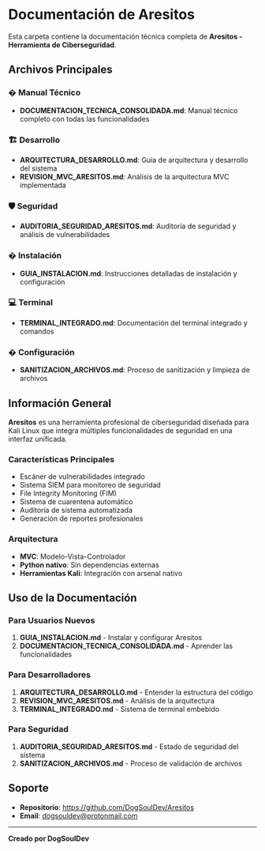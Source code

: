 # Documentación de Aresitos

Esta carpeta contiene la documentación técnica completa de **Aresitos - Herramienta de Ciberseguridad**.

## Archivos Principales

### � Manual Técnico
- **DOCUMENTACION_TECNICA_CONSOLIDADA.md**: Manual técnico completo con todas las funcionalidades

### 🏗️ Desarrollo  
- **ARQUITECTURA_DESARROLLO.md**: Guía de arquitectura y desarrollo del sistema
- **REVISION_MVC_ARESITOS.md**: Análisis de la arquitectura MVC implementada

### 🛡️ Seguridad
- **AUDITORIA_SEGURIDAD_ARESITOS.md**: Auditoría de seguridad y análisis de vulnerabilidades

### � Instalación
- **GUIA_INSTALACION.md**: Instrucciones detalladas de instalación y configuración

### 💻 Terminal
- **TERMINAL_INTEGRADO.md**: Documentación del terminal integrado y comandos

### � Configuración
- **SANITIZACION_ARCHIVOS.md**: Proceso de sanitización y limpieza de archivos

## Información General

**Aresitos** es una herramienta profesional de ciberseguridad diseñada para Kali Linux que integra múltiples funcionalidades de seguridad en una interfaz unificada.

### Características Principales
- Escáner de vulnerabilidades integrado
- Sistema SIEM para monitoreo de seguridad  
- File Integrity Monitoring (FIM)
- Sistema de cuarentena automático
- Auditoría de sistema automatizada
- Generación de reportes profesionales

### Arquitectura
- **MVC**: Modelo-Vista-Controlador
- **Python nativo**: Sin dependencias externas
- **Herramientas Kali**: Integración con arsenal nativo

## Uso de la Documentación

### Para Usuarios Nuevos
1. **GUIA_INSTALACION.md** - Instalar y configurar Aresitos
2. **DOCUMENTACION_TECNICA_CONSOLIDADA.md** - Aprender las funcionalidades

### Para Desarrolladores
1. **ARQUITECTURA_DESARROLLO.md** - Entender la estructura del código
2. **REVISION_MVC_ARESITOS.md** - Análisis de la arquitectura
3. **TERMINAL_INTEGRADO.md** - Sistema de terminal embebido

### Para Seguridad
1. **AUDITORIA_SEGURIDAD_ARESITOS.md** - Estado de seguridad del sistema
2. **SANITIZACION_ARCHIVOS.md** - Proceso de validación de archivos

## Soporte

- **Repositorio**: https://github.com/DogSoulDev/Aresitos
- **Email**: dogsouldev@protonmail.com

---

**Creado por DogSoulDev**
